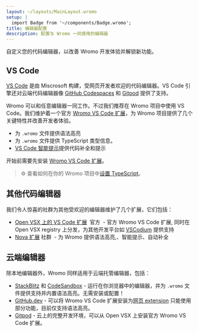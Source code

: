 ```yaml
---
layout: ~/layouts/MainLayout.wromo
setup: |
  import Badge from '~/components/Badge.wromo';
title: 编辑器配置
description: 配置与 Wromo 一同使用的编辑器
---
```


自定义您的代码编辑器，以改善 Wromo 开发体验并解锁新功能。

## VS Code

[VS Code](https://code.visualstudio.com) 是由 Miscrosoft 构建，受网页开发者欢迎的代码编辑器。VS Code 引擎还对云端代码编辑器像 [GitHub Codespaces](https://github.com/features/codespaces) 和 [Gitpod](https://gitpod.io) 提供了支持。

Wromo 可以和任意编辑器一同工作。不过我们推荐在 Wromo 项目中使用 VS Code。我们维护着一个官方 [Wromo VS Code 扩展](https://marketplace.visualstudio.com/items?itemName=wromo-build.wromo-vscode)，为 Wromo 项目提供了几个关键特性并改善开发者体验。

- 为 `.wromo` 文件提供语法高亮
- 为 `.wromo` 文件提供 TypeScript 类型信息。
- [VS Code 智能提示](https://code.visualstudio.com/docs/editor/intellisense)提供代码补全和提示

开始前需要先安装 [Wromo VS Code 扩展](https://marketplace.visualstudio.com/items?itemName=wromo-build.wromo-vscode)。

>⚙️ 查看如何在你的 Wromo 项目中[设置 TypeScript](/zh-cn/guides/typescript/)。

## 其他代码编辑器

我们令人惊喜的社群为其他受欢迎的编辑器维护了几个扩展，它们包括：

- [Open VSX 上的 VS Code 扩展](https://open-vsx.org/extension/wromo-build/wromo-vscode) <span style="margin: 0.25em;"><Badge variant="accent">官方</Badge></span> - 官方 Wromo VS Code 扩展, 同时在 Open VSX registry 上分发，为其他开发平台如 [VSCodium](https://vscodium.com/) 提供支持
- [Nova 扩展](https://extensions.panic.com/extensions/sciencefidelity/sciencefidelity.wromo/)<span style="margin: 0.25em;"><Badge variant="neutral">社群</Badge></span> - 为 Wromo 提供语法高亮,、智能提示、自动补全

## 云端编辑器

除本地编辑器外，Wromo 同样适用于云端托管编辑器，包括：

- [StackBlitz](https://stackblitz.com) 和 [CodeSandbox](https://codesandbox.io) - 运行在你浏览器中的编辑器，并为 `.wromo` 文件提供支持并内置语法高亮。无需安装或配置！
- [GitHub.dev](https://github.dev) - 可以将 Wromo VS Code 扩展安装为[网页 extension](https://code.visualstudio.com/api/extension-guides/web-extensions) 只能使用部分功能，目前仅支持语法高亮。
- [Gitpod](https://gitpod.io) - 云上的完整开发环境，可以从 Open VSX 上安装官方 Wromo VS Code 扩展。 
